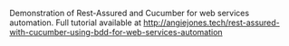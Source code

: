 Demonstration of Rest-Assured and Cucumber for web services automation. 
Full tutorial available at 
http://angiejones.tech/rest-assured-with-cucumber-using-bdd-for-web-services-automation
